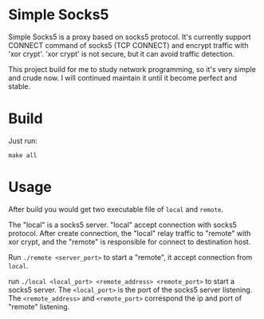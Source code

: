 # Simple Socks5

Simple Socks5 is a proxy based on socks5 protocol. It's currently support CONNECT command of socks5 (TCP CONNECT) and encrypt traffic with 'xor crypt'. 'xor crypt' is not secure, but it can avoid traffic detection.

This project build for me to study network programming, so it's very simple and crude now. I will continued maintain  it until it become perfect and stable.

# Build

Just run:
```
make all
```

# Usage

After build you would get two executable file of `local` and `remote`.

The "local" is a socks5 server. "local" accept connection with socks5 protocol. After create connection, the "local" relay traffic to "remote" with xor crypt, and the "remote" is responsible for connect to destination host.

Run `./remote <server_port>` to start a "remote", it accept connection from `local`.

run  `./local <local_port> <remote_address> <remote_port>` to start a socks5 server. The `<local_port>` is the port of the socks5 server listening. The `<remote_address>` and `<remote_port>` correspond the ip and port of "remote" listening.
